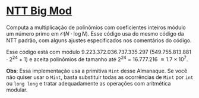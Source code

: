 # [NTT Big Mod](big_ntt.cpp)

Computa a multiplicação de polinômios com coeficientes inteiros módulo um número primo em $\mathcal{O}(N \cdot \log N)$. Esse código usa do mesmo código da NTT padrão, com alguns ajustes especificados nos comentários do código.

Esse código está com módulo $9.223.372.036.737.335.297$ $(549.755.813.881 \cdot 2^{24} + 1)$ e aceita polinômios de tamanho até $2^{24}$ = $16.777.216$ $\approx 1.7 \times 10^7$.

**Obs**: Essa implementação usa a primitiva `Mint` desse Almanaque. Se você não quiser usar o `Mint`, basta substituir todas as ocorrências de `Mint` por `int` ou `long long` e tratar adequadamente as operações com aritmética modular.